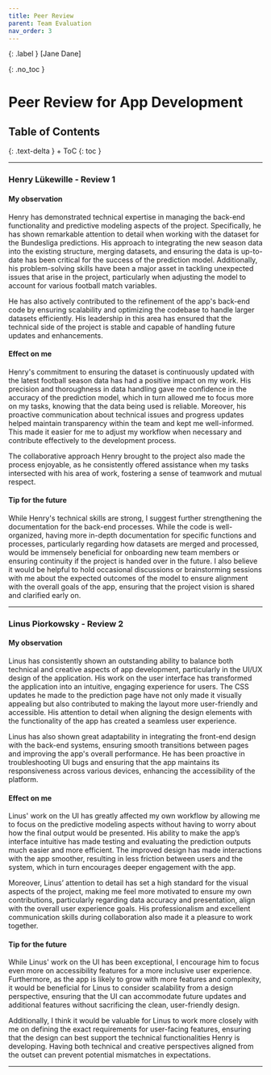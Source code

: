 ```yaml
---
title: Peer Review
parent: Team Evaluation
nav_order: 3
---
```


{: .label }
[Jane Dane]

{: .no_toc }
# Peer Review for App Development

## Table of Contents
{: .text-delta } + ToC {: toc }

---

### **Henry Lükewille - Review 1**

#### **My observation**

Henry has demonstrated technical expertise in managing the back-end functionality and predictive modeling aspects of the project. Specifically, he has shown remarkable attention to detail when working with the dataset for the Bundesliga predictions. His approach to integrating the new season data into the existing structure, merging datasets, and ensuring the data is up-to-date has been critical for the success of the prediction model. Additionally, his problem-solving skills have been a major asset in tackling unexpected issues that arise in the project, particularly when adjusting the model to account for various football match variables.

He has also actively contributed to the refinement of the app's back-end code by ensuring scalability and optimizing the codebase to handle larger datasets efficiently. His leadership in this area has ensured that the technical side of the project is stable and capable of handling future updates and enhancements.

#### **Effect on me**

Henry's commitment to ensuring the dataset is continuously updated with the latest football season data has had a positive impact on my work. His precision and thoroughness in data handling gave me confidence in the accuracy of the prediction model, which in turn allowed me to focus more on my tasks, knowing that the data being used is reliable. Moreover, his proactive communication about technical issues and progress updates helped maintain transparency within the team and kept me well-informed. This made it easier for me to adjust my workflow when necessary and contribute effectively to the development process.

The collaborative approach Henry brought to the project also made the process enjoyable, as he consistently offered assistance when my tasks intersected with his area of work, fostering a sense of teamwork and mutual respect.

#### **Tip for the future**

While Henry's technical skills are strong, I suggest further strengthening the documentation for the back-end processes. While the code is well-organized, having more in-depth documentation for specific functions and processes, particularly regarding how datasets are merged and processed, would be immensely beneficial for onboarding new team members or ensuring continuity if the project is handed over in the future. I also believe it would be helpful to hold occasional discussions or brainstorming sessions with me about the expected outcomes of the model to ensure alignment with the overall goals of the app, ensuring that the project vision is shared and clarified early on.

---

### **Linus Piorkowsky - Review 2**

#### **My observation**

Linus has consistently shown an outstanding ability to balance both technical and creative aspects of app development, particularly in the UI/UX design of the application. His work on the user interface has transformed the application into an intuitive, engaging experience for users. The CSS updates he made to the prediction page have not only made it visually appealing but also contributed to making the layout more user-friendly and accessible. His attention to detail when aligning the design elements with the functionality of the app has created a seamless user experience.

Linus has also shown great adaptability in integrating the front-end design with the back-end systems, ensuring smooth transitions between pages and improving the app's overall performance. He has been proactive in troubleshooting UI bugs and ensuring that the app maintains its responsiveness across various devices, enhancing the accessibility of the platform.

#### **Effect on me**

Linus' work on the UI has greatly affected my own workflow by allowing me to focus on the predictive modeling aspects without having to worry about how the final output would be presented. His ability to make the app’s interface intuitive has made testing and evaluating the prediction outputs much easier and more efficient. The improved design has made interactions with the app smoother, resulting in less friction between users and the system, which in turn encourages deeper engagement with the app.

Moreover, Linus’ attention to detail has set a high standard for the visual aspects of the project, making me feel more motivated to ensure my own contributions, particularly regarding data accuracy and presentation, align with the overall user experience goals. His professionalism and excellent communication skills during collaboration also made it a pleasure to work together.

#### **Tip for the future**

While Linus' work on the UI has been exceptional, I encourage him to focus even more on accessibility features for a more inclusive user experience. Furthermore, as the app is likely to grow with more features and complexity, it would be beneficial for Linus to consider scalability from a design perspective, ensuring that the UI can accommodate future updates and additional features without sacrificing the clean, user-friendly design.

Additionally, I think it would be valuable for Linus to work more closely with me on defining the exact requirements for user-facing features, ensuring that the design can best support the technical functionalities Henry is developing. Having both technical and creative perspectives aligned from the outset can prevent potential mismatches in expectations.

---
